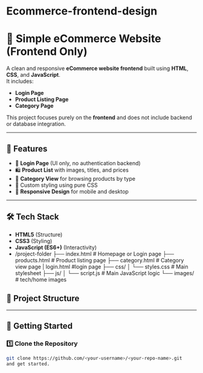 # Ecommerce-frontend-design
# 🛒 Simple eCommerce Website (Frontend Only)

A clean and responsive **eCommerce website frontend** built using **HTML**, **CSS**, and **JavaScript**.  
It includes:
- **Login Page**
- **Product Listing Page**
- **Category Page**

This project focuses purely on the **frontend** and does not include backend or database integration.

---

## 📌 Features
- 🔑 **Login Page** (UI only, no authentication backend)
- 🛍 **Product List** with images, titles, and prices
- 📂 **Category View** for browsing products by type
- 🎨 Custom styling using pure CSS
- 📱 **Responsive Design** for mobile and desktop

---

## 🛠 Tech Stack
- **HTML5** (Structure)
- **CSS3** (Styling)
- **JavaScript (ES6+)** (Interactivity)
- /project-folder
├── index.html # Homepage or Login page
├── products.html # Product listing page
├── category.html # Category view page
|   login.html #login page 
├── css/
│ └── styles.css # Main stylesheet
├── js/
│ └── script.js # Main JavaScript logic
└── images/ # tech/home images


## 📂 Project Structure

---

## 🚀 Getting Started

### 1️⃣ Clone the Repository
```bash
git clone https://github.com/<your-username>/<your-repo-name>.git
and get started.

